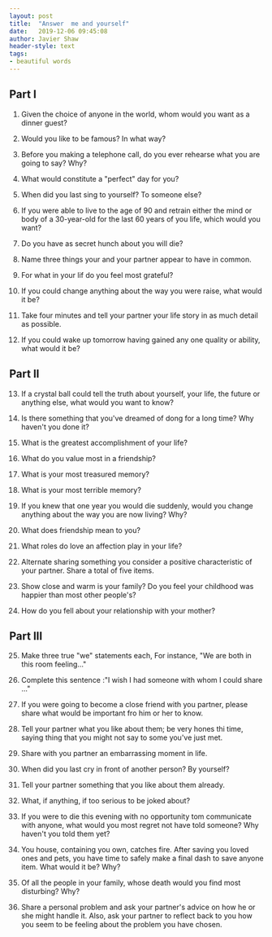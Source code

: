 ```yaml
---
layout:	post
title:	"Answer  me and yourself"
date:	2019-12-06 09:45:08
author: Javier Shaw
header-style: text
tags:
- beautiful words
---
```

## Part I
1. Given the choice of anyone in the world, whom would you want as a dinner guest?

2. Would you like to be famous? In what way?

3. Before you making a telephone call, do you ever rehearse what you are going to say? Why?

4. What would constitute a "perfect" day for you?

5. When did you last sing to yourself? To someone else?

6. If you were able to live to the age of 90 and retrain either the mind or body of a 30-year-old for the last 60 years of you life,
which would you want?

7. Do you have as secret hunch about you will die?

8. Name three things your and your partner appear to have in common.

9. For what in your lif do you feel most grateful?

10. If you could change anything about the way you were raise, what would it be?

11. Take four minutes and tell your partner your life story in as much detail as possible.

12. If you could wake up tomorrow having gained any one quality or ability, what would it be?

## Part II
13. If a crystal ball could tell the truth about yourself, your life, the future or anything else, what would you want to know?

14. Is there something that you've dreamed of dong for a long time? Why haven't you done it?

15. What is the greatest accomplishment of your life?

16. What do you value most in a friendship?

17. What is your most treasured memory?

18. What is your most terrible memory?

19. If you knew that one year you would die suddenly, would you change anything about the way you are now living? Why?

20. What does friendship mean to you?

21. What roles do love an affection play in your life?

22. Alternate sharing something you consider a positive characteristic of your partner. Share a total of five items. 

23. Show close and warm is your family? Do you feel your childhood was happier than most other people's? 

24. How do you fell about your relationship with your mother? 

## Part III
25. Make three true "we" statements each, For instance, "We are both in this room feeling..."

26. Complete this sentence :"I wish I had someone with whom I could share ..."

27. If you were going to become a close friend with you partner, please share what would be important fro him or her to know.

28. Tell your partner what you like about them; be very hones thi time, saying thing that you might not say to some you've just met.

29. Share with you partner an embarrassing moment in life.

30. When did you last cry in front of another person? By yourself?

31. Tell your partner something that you like about them already.

32. What, if anything, if too serious to be joked about?

33. If you were to die this evening with no opportunity tom communicate with anyone, what would you most regret not have told someone? Why haven't you told them yet?

34. You house, containing you own, catches fire. After saving you loved ones and pets, you have time to safely make a final dash to save anyone item. What would it be? Why?

35. Of all the people in your family, whose death would you find most disturbing? Why?

36. Share a personal problem and ask your partner's advice on how he or she might handle it. Also, ask your partner to reflect back to you how you seem to be feeling about the problem you have chosen.